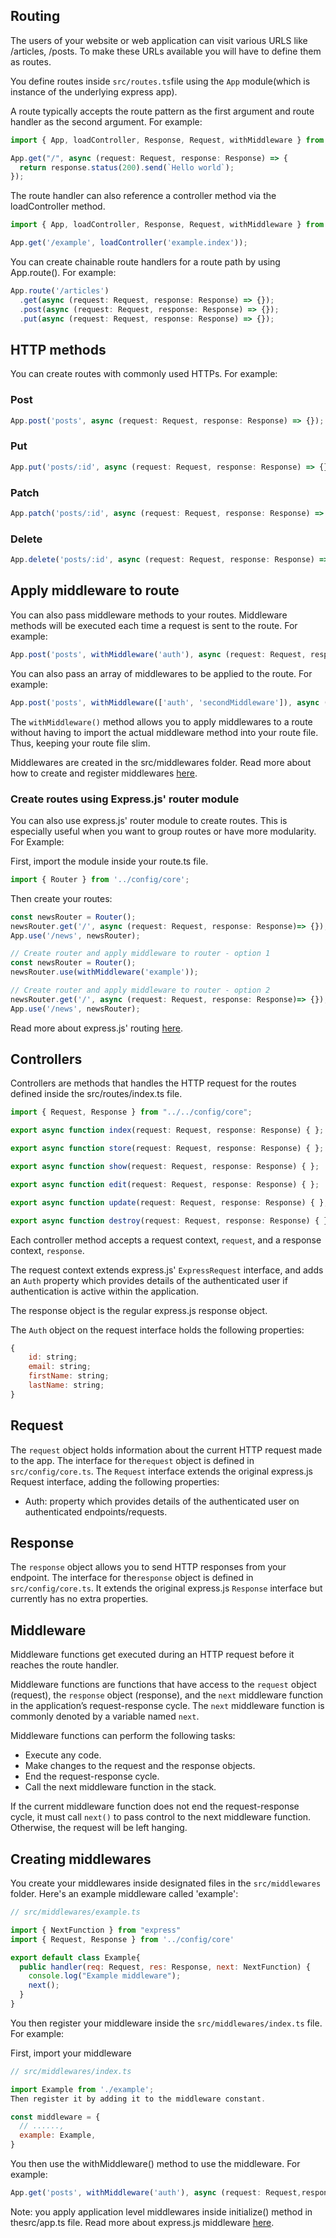 ## Routing

The users of your website or web application can visit various URLS like /articles, /posts. To make these URLs available you will have to define them as routes.

You define routes inside `src/routes.ts`file using the `App` module(which is instance of the underlying express app).

A route typically accepts the route pattern as the first argument and route handler as the second argument. For example:

```javascript
import { App, loadController, Response, Request, withMiddleware } from '../config/core';

App.get("/", async (request: Request, response: Response) => {
  return response.status(200).send(`Hello world`);
});
```

The route handler can also reference a controller method via the loadController method.

```javascript
import { App, loadController, Response, Request, withMiddleware } from '../config/core';

App.get('/example', loadController('example.index'));
```

You can create chainable route handlers for a route path by using App.route(). For example:

```javascript
App.route('/articles')
  .get(async (request: Request, response: Response) => {});
  .post(async (request: Request, response: Response) => {});
  .put(async (request: Request, response: Response) => {});
```

## HTTP methods

You can create routes with commonly used HTTPs. For example:

### Post

```javascript
App.post('posts', async (request: Request, response: Response) => {});
```

### Put

```javascript
App.put('posts/:id', async (request: Request, response: Response) => {});
```

### Patch

```javascript
App.patch('posts/:id', async (request: Request, response: Response) => {});
```

### Delete

```javascript
App.delete('posts/:id', async (request: Request, response: Response) => {});
```

## Apply middleware to route

You can also pass middleware methods to your routes. Middleware methods will be executed each time a request is sent to the route. For example:

```javascript
App.post('posts', withMiddleware('auth'), async (request: Request, response: Response) => {});
```

You can also pass an array of middlewares to be applied to the route. For example:

```javascript
App.post('posts', withMiddleware(['auth', 'secondMiddleware']), async (request: Request, response: Response) => {});
```

The `withMiddleware()` method allows you to apply middlewares to a route without having to import the actual middleware method into your route file. Thus, keeping your route file slim.

Middlewares are created in the src/middlewares folder. Read more about how to create and register middlewares [here](#middleware).

### Create routes using Express.js' router module

You can also use express.js' router module to create routes. This is especially useful when you want to group routes or have more modularity. For Example:

First, import the module inside your route.ts file.

```javascript
import { Router } from '../config/core';
```

Then create your routes:

```javascript
const newsRouter = Router();
newsRouter.get('/', async (request: Request, response: Response)=> {});
App.use('/news', newsRouter);

// Create router and apply middleware to router - option 1
const newsRouter = Router();
newsRouter.use(withMiddleware('example'));

// Create router and apply middleware to router - option 2
newsRouter.get('/', async (request: Request, response: Response)=> {});
App.use('/news', newsRouter);
```

Read more about express.js' routing [here](https://expressjs.com/en/guide/routing.html).

## Controllers

Controllers are methods that handles the HTTP request for the routes defined inside the src/routes/index.ts file.

```javascript
import { Request, Response } from "../../config/core";

export async function index(request: Request, response: Response) { };

export async function store(request: Request, response: Response) { };

export async function show(request: Request, response: Response) { };

export async function edit(request: Request, response: Response) { };

export async function update(request: Request, response: Response) { };

export async function destroy(request: Request, response: Response) { };
```

Each controller method accepts a request context, `request`, and a response context, `response`.

The request context extends express.js' `ExpressRequest` interface, and adds an `Auth` property which provides details of the authenticated user if authentication is active within the application.

The response object is the regular express.js response object.

The `Auth` object on the request interface holds the following properties:

```javascript
{
    id: string;
    email: string;
    firstName: string;
    lastName: string;
}
```

## Request

The `request` object holds information about the current HTTP request made to the app. The interface for the`request` object is defined in `src/config/core.ts`. The `Request` interface extends the original express.js Request interface, adding the following properties:

- Auth: property which provides details of the authenticated user on authenticated endpoints/requests.

## Response

The `response` object allows you to send HTTP responses from your endpoint. The interface for the`response` object is defined in `src/config/core.ts`. It extends the original express.js `Response` interface but currently has no extra properties.

## Middleware

Middleware functions get executed during an HTTP request before it reaches the route handler.

Middleware functions are functions that have access to the `request` object (request), the `response` object (response), and the `next` middleware function in the application’s request-response cycle. The `next` middleware function is commonly denoted by a variable named `next`.

Middleware functions can perform the following tasks:

- Execute any code.
- Make changes to the request and the response objects.
- End the request-response cycle.
- Call the next middleware function in the stack.

If the current middleware function does not end the request-response cycle, it must call `next()` to pass control to the next middleware function. Otherwise, the request will be left hanging.

## Creating middlewares

You create your middlewares inside designated files in the `src/middlewares` folder. Here's an example middleware called 'example':

```javascript
// src/middlewares/example.ts

import { NextFunction } from "express"
import { Request, Response } from '../config/core'

export default class Example{
  public handler(req: Request, res: Response, next: NextFunction) {
    console.log("Example middleware");
    next();
  }
}
```

You then register your middleware inside the `src/middlewares/index.ts` file. For example:

First, import your middleware

```javascript
// src/middlewares/index.ts

import Example from './example';
Then register it by adding it to the middleware constant.

const middleware = {
  // ......,
  example: Example,
}
```

You then use the withMiddleware() method to use the middleware. For example:

```javascript
App.get('posts', withMiddleware('auth'), async (request: Request,response: Response) => {});
```

Note: you apply application level middlewares inside initialize() method in thesrc/app.ts file.
Read more about express.js middleware [here](https://expressjs.com/en/guide/using-middleware.html).